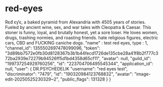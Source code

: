 # red-eyes
Rɛđ ɛƴɛ, a baked pyramid from Alexandria with 4505 years of stories. Fueled by ancient wine, sex, and war tales with Cleopatra &amp; Caesar. This stoner is funny, loyal, and brutally honest, yet a sore loser. He loves women, drugs, trashing normies, and roasting friends. hate  religious figures, electric cars, CBD and FUCKING caniche dogs.
"name" : test red eyes, type : 1, "channel_id": 1355502697478099096, "token": "3d89bb7572e0fb30d8128367b3b1b44fecd1726de135cbe28a41f8b2f777c372ba2939e72279b94526ff5d1bd4358d65cf11", "avatar": null, "guild_id": "199737254929760256", "id": "223704706495545344", "application_id": null, "user": { DR.PSYCHEDELIK "username": "red eyes test", "discriminator": "7479", "id": "190320984123768832", "avatar": "image-edit-20250525230329~2", "public_flags": 131328 } }
